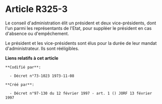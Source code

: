 # Article R325-3

Le conseil d'administration élit un président et deux vice-présidents, dont l'un parmi les représentants de l'Etat, pour
suppléer le président en cas d'absence ou d'empêchement.

Le président et les vice-présidents sont élus pour la durée de leur mandat d'administrateur. Ils sont rééligibles.

**Liens relatifs à cet article**

	**Codifié par**:

	  - Décret n°73-1023 1973-11-08

	**Créé par**:

	  - Décret n°97-130 du 12 février 1997 - art. 1 () JORF 13 février 1997
